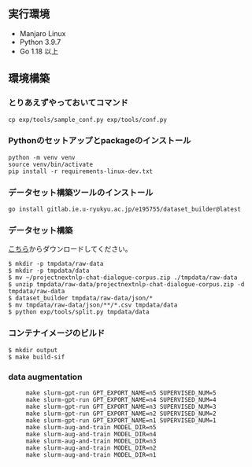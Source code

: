 ## 実行環境

- Manjaro Linux
- Python 3.9.7
- Go 1.18 以上


## 環境構築

### とりあえずやっておいてコマンド
```
cp exp/tools/sample_conf.py exp/tools/conf.py
```

### Pythonのセットアップとpackageのインストール
```
python -m venv venv
source venv/bin/activate
pip install -r requirements-linux-dev.txt
```

### データセット構築ツールのインストール
```
go install gitlab.ie.u-ryukyu.ac.jp/e195755/dataset_builder@latest
```

### データセット構築

[こちら](https://sites.google.com/site/dialoguebreakdowndetection/chat-dialogue-corpus?authuser=0)からダウンロードしてください。

```
$ mkdir -p tmpdata/raw-data
$ mkdir -p tmpdata/data
$ mv ~/projectnextnlp-chat-dialogue-corpus.zip ./tmpdata/raw-data
$ unzip tmpdata/raw-data/projectnextnlp-chat-dialogue-corpus.zip -d tmpdata/raw-data
$ dataset_builder tmpdata/raw-data/json/*
$ mv tmpdata/raw-data/json/**/*.csv tmpdata/data
$ python exp/tools/split.py tmpdata/data
```

### コンテナイメージのビルド

```
$ mkdir output
$ make build-sif
```


### data augmentation

```
     make slurm-gpt-run GPT_EXPORT_NAME=n5 SUPERVISED_NUM=5
     make slurm-gpt-run GPT_EXPORT_NAME=n4 SUPERVISED_NUM=4
     make slurm-gpt-run GPT_EXPORT_NAME=n3 SUPERVISED_NUM=3
     make slurm-gpt-run GPT_EXPORT_NAME=n2 SUPERVISED_NUM=2
     make slurm-gpt-run GPT_EXPORT_NAME=n1 SUPERVISED_NUM=1
     make slurm-aug-and-train MODEL_DIR=n5
     make slurm-aug-and-train MODEL_DIR=n4
     make slurm-aug-and-train MODEL_DIR=n3
     make slurm-aug-and-train MODEL_DIR=n2
     make slurm-aug-and-train MODEL_DIR=n1
```

